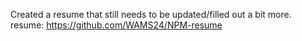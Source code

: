 Created a resume that still needs to be updated/filled out a bit more.
resume: https://github.com/WAMS24/NPM-resume
